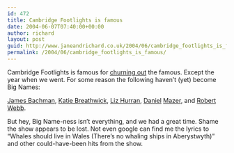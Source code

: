 ```yaml
---
id: 472
title: Cambridge Footlights is famous
date: 2004-06-07T07:40:00+00:00
author: richard
layout: post
guid: http://www.janeandrichard.co.uk/2004/06/cambridge_footlights_is_famous
permalink: /2004/06/cambridge_footlights_is_famous/
---
```

Cambridge Footlights is famous for [churning out](http://en.wikipedia.org/wiki/Footlights) the famous. Except the year when we went. For some reason the following haven&#8217;t (yet) become Big Names:
  
[James Bachman](http://www.infinitemonkeys.co.uk/bachman/), [Katie Breathwick](http://www.lbc.co.uk/listingsentry.asp?id=99777), [Liz Hurran](http://www.en.utexas.edu/programs/shakespeare/aftls/castarchives/2003cast/elizabethhurran.html), [Daniel](http://www.channel4.com/film/reviews/person.jsp?id=36182) [Mazer](http://www.pfd.co.uk/scripts/get.py/filmandtv/?ftwriters%20MAZERD), and [Robert Webb](http://www.bbc.co.uk/dna/collective/A1292032). 

But hey, Big Name-ness isn&#8217;t everything, and we had a great time. Shame the show appears to be lost. Not even google can find me the lyrics to &#8220;Whales should live in Wales (There&#8217;s no whaling ships in Aberystwyth)&#8221; and other could-have-been hits from the show.